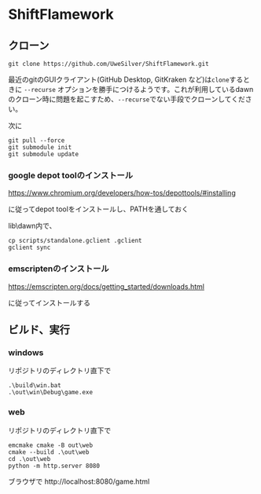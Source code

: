 # ShiftFlamework
## クローン
```
git clone https://github.com/UweSilver/ShiftFlamework.git
```
最近のgitのGUIクライアント(GitHub Desktop, GitKraken など)は`clone`するときに `--recurse` オプションを勝手につけるようです。これが利用しているdawnのクローン時に問題を起こすため、`--recurse`でない手段でクローンしてください。

次に
```
git pull --force
git submodule init
git submodule update
```

### google depot toolのインストール

https://www.chromium.org/developers/how-tos/depottools/#installing

に従ってdepot toolをインストールし、PATHを通しておく

lib\dawn内で、
```
cp scripts/standalone.gclient .gclient
gclient sync
```	

### emscriptenのインストール

https://emscripten.org/docs/getting_started/downloads.html

に従ってインストールする

## ビルド、実行
### windows
リポジトリのディレクトリ直下で
```
.\build\win.bat
.\out\win\Debug\game.exe
```
### web
リポジトリのディレクトリ直下で
```
emcmake cmake -B out\web
cmake --build .\out\web
cd .\out\web
python -m http.server 8080
```
ブラウザで http://localhost:8080/game.html 
